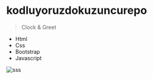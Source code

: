 # kodluyoruzdokuzuncurepo
>Clock & Greet

- Html
- Css
- Bootstrap
- Javascript


![sss](https://user-images.githubusercontent.com/47625725/145293021-afe54a63-a479-4b1a-9d76-ad4469216200.gif)
